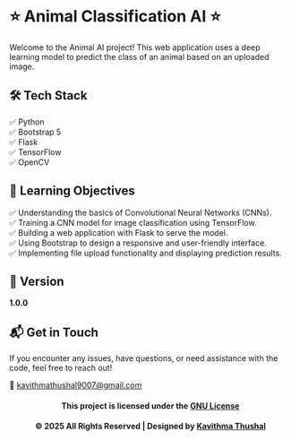# ⭐ Animal Classification AI ⭐

Welcome to the Animal AI project! This web application uses a deep learning model to predict the class of an animal
based on an uploaded image.

## 🛠️ Tech Stack

✅ Python<br/>
✅ Bootstrap 5<br/>
✅ Flask<br/>
✅ TensorFlow<br/>
✅ OpenCV<br/>

## 🚀 Learning Objectives

✅ Understanding the basics of Convolutional Neural Networks (CNNs).<br/>
✅ Training a CNN model for image classification using TensorFlow.<br/>
✅ Building a web application with Flask to serve the model.<br/>
✅ Using Bootstrap to design a responsive and user-friendly interface.<br/>
✅ Implementing file upload functionality and displaying prediction results.<br/>

## 📝 Version

**1.0.0**

## 📬 Get in Touch

If you encounter any issues, have questions, or need assistance with the code, feel free to reach out!

📧 [kavithmathushal9007@gmail.com](mailto:kavithmathushal9007@gmail.com)

<div align="center">

#### This project is licensed under the [GNU License](LICENSE)

#### © 2025 All Rights Reserved | Designed by [Kavithma Thushal](https://github.com/Kavithma-Thushal)

</div>